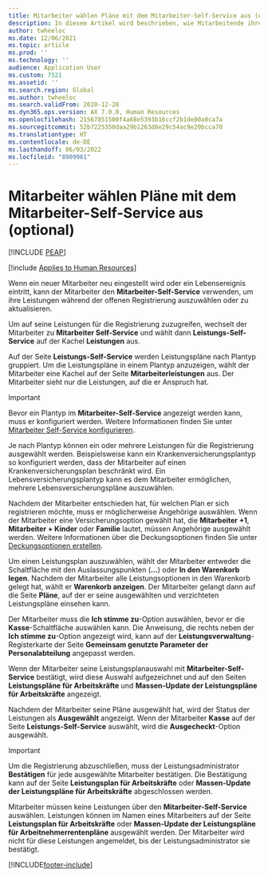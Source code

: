 ```yaml
---
title: Mitarbeiter wählen Pläne mit dem Mitarbeiter-Self-Service aus (optional)
description: In diesem Artikel wird beschrieben, wie Mitarbeitende ihre Leistungen auswählen oder aktualisieren können.
author: twheeloc
ms.date: 12/06/2021
ms.topic: article
ms.prod: ''
ms.technology: ''
audience: Application User
ms.custom: 7521
ms.assetid: ''
ms.search.region: Global
ms.author: twheeloc
ms.search.validFrom: 2020-12-28
ms.dyn365.ops.version: AX 7.0.0, Human Resources
ms.openlocfilehash: 21567851500f4a68e5393b16ccf2b1de00a0ca7a
ms.sourcegitcommit: 52b7225350daa29b1263d8e29c54ac9e20bcca70
ms.translationtype: HT
ms.contentlocale: de-DE
ms.lasthandoff: 06/03/2022
ms.locfileid: "8909961"
---
```

# <a name="employees-select-plans-by-using-employee-self-service-optional"></a>Mitarbeiter wählen Pläne mit dem Mitarbeiter-Self-Service aus (optional)


[!INCLUDE [PEAP](../includes/peap-2.md)]

[!include [Applies to Human Resources](../includes/applies-to-hr.md)]

Wenn ein neuer Mitarbeiter neu eingestellt wird oder ein Lebensereignis eintritt, kann der Mitarbeiter den **Mitarbeiter-Self-Service** verwenden, um ihre Leistungen während der offenen Registrierung auszuwählen oder zu aktualisieren.

Um auf seine Leistungen für die Registrierung zuzugreifen, wechselt der Mitarbeiter zu **Mitarbeiter Self-Service** und wählt dann **Leistungs-Self-Service** auf der Kachel **Leistungen** aus.

Auf der Seite **Leistungs-Self-Service** werden Leistungspläne nach Plantyp gruppiert. Um die Leistungspläne in einem Plantyp anzuzeigen, wählt der Mitarbeiter eine Kachel auf der Seite **Mitarbeiterleistungen** aus. Der Mitarbeiter sieht nur die Leistungen, auf die er Anspruch hat.

> [!IMPORTANT]
> Bevor ein Plantyp im **Mitarbeiter-Self-Service** angezeigt werden kann, muss er konfiguriert werden. Weitere Informationen finden Sie unter [Mitarbeiter Self-Service konfigurieren](/dynamics365/human-resources/hr-benefits-setup-employee-self-service).

Je nach Plantyp können ein oder mehrere Leistungen für die Registrierung ausgewählt werden. Beispielsweise kann ein Krankenversicherungsplantyp so konfiguriert werden, dass der Mitarbeiter auf einen Krankenversicherungsplan beschränkt wird. Ein Lebensversicherungsplantyp kann es dem Mitarbeiter ermöglichen, mehrere Lebensversicherungspläne auszuwählen.

Nachdem der Mitarbeiter entschieden hat, für welchen Plan er sich registrieren möchte, muss er möglicherweise Angehörige auswählen. Wenn der Mitarbeiter eine Versicherungsoption gewählt hat, die **Mitarbeiter +1**, **Mitarbeiter + Kinder** oder **Familie** lautet, müssen Angehörige ausgewählt werden. Weitere Informationen über die Deckungsoptionen finden Sie unter [Deckungsoptionen erstellen](/dynamics365/human-resources/hr-benefits-setup-coverage-options).

Um einen Leistungsplan auszuwählen, wählt der Mitarbeiter entweder die Schaltfläche mit den Auslassungspunkten (**...**) oder **In den Warenkorb legen**. Nachdem der Mitarbeiter alle Leistungsoptionen in den Warenkorb gelegt hat, wählt er **Warenkorb anzeigen**. Der Mitarbeiter gelangt dann auf die Seite **Pläne**, auf der er seine ausgewählten und verzichteten Leistungspläne einsehen kann.

Der Mitarbeiter muss die **Ich stimme zu**-Option auswählen, bevor er die **Kasse**-Schaltfläche auswählen kann. Die Anweisung, die rechts neben der **Ich stimme zu**-Option angezeigt wird, kann auf der **Leistungsverwaltung**-Registerkarte der Seite **Gemeinsam genutzte Parameter der Personalabteilung** angepasst werden.

Wenn der Mitarbeiter seine Leistungsplanauswahl mit **Mitarbeiter-Self-Service** bestätigt, wird diese Auswahl aufgezeichnet und auf den Seiten **Leistungspläne für Arbeitskräfte** und **Massen-Update der Leistungspläne für Arbeitskräfte** angezeigt.

Nachdem der Mitarbeiter seine Pläne ausgewählt hat, wird der Status der Leistungen als **Ausgewählt** angezeigt. Wenn der Mitarbeiter **Kasse** auf der Seite **Leistungs-Self-Service** auswählt, wird die **Ausgecheckt**-Option ausgewählt.

> [!IMPORTANT]
> Um die Registrierung abzuschließen, muss der Leistungsadministrator **Bestätigen** für jede ausgewählte Mitarbeiter bestätigen. Die Bestätigung kann auf der Seite **Leistungsplan für Arbeitskräfte** oder **Massen-Update der Leistungspläne für Arbeitskräfte** abgeschlossen werden.
>

Mitarbeiter müssen keine Leistungen über den **Mitarbeiter-Self-Service** auswählen. Leistungen können im Namen eines Mitarbeiters auf der Seite **Leistungsplan für Arbeitskräfte** oder **Massen-Update der Leistungspläne für Arbeitnehmerrentenpläne** ausgewählt werden. Der Mitarbeiter wird nicht für diese Leistungen angemeldet, bis der Leistungsadministrator sie bestätigt.

[!INCLUDE[footer-include](../includes/footer-banner.md)]
